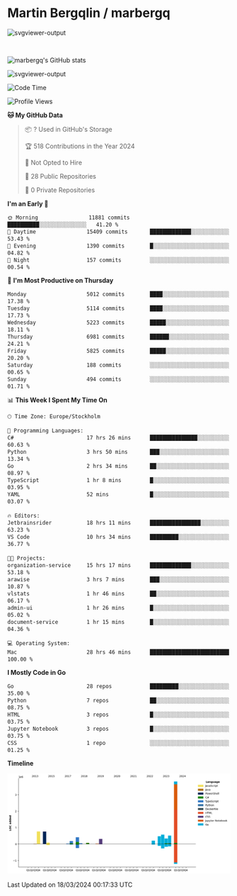 # Martin Bergqlin / marbergq

![svgviewer-output](https://user-images.githubusercontent.com/2405410/206014777-22d41ecb-c24f-421d-b7d9-bba2cb5bb0de.svg)

<br>

<!--- [![Martin's Week](https://github-readme-stats.vercel.app/api/wakatime?username=marbergq&theme=dark)](https://github.com/anuraghazra/github-readme-stats) -->

![marbergq's GitHub stats](https://github-readme-stats.vercel.app/api?username=marbergq&count_private=true&show_icons=true)

![svgviewer-output](https://wakatime.com/badge/user/3f0a2069-6683-4e19-9a4a-7d21ea815067.svg)

<!--START_SECTION:waka-->
![Code Time](http://img.shields.io/badge/Code%20Time-3%2C839%20hrs%2020%20mins-blue)

![Profile Views](http://img.shields.io/badge/Profile%20Views-3-blue)

**🐱 My GitHub Data** 

> 📦 ? Used in GitHub's Storage 
 > 
> 🏆 518 Contributions in the Year 2024
 > 
> 🚫 Not Opted to Hire
 > 
> 📜 28 Public Repositories 
 > 
> 🔑 0 Private Repositories 
 > 
**I'm an Early 🐤** 

```text
🌞 Morning                11881 commits       ██████████░░░░░░░░░░░░░░░   41.20 % 
🌆 Daytime                15409 commits       █████████████░░░░░░░░░░░░   53.43 % 
🌃 Evening                1390 commits        █░░░░░░░░░░░░░░░░░░░░░░░░   04.82 % 
🌙 Night                  157 commits         ░░░░░░░░░░░░░░░░░░░░░░░░░   00.54 % 
```
📅 **I'm Most Productive on Thursday** 

```text
Monday                   5012 commits        ████░░░░░░░░░░░░░░░░░░░░░   17.38 % 
Tuesday                  5114 commits        ████░░░░░░░░░░░░░░░░░░░░░   17.73 % 
Wednesday                5223 commits        █████░░░░░░░░░░░░░░░░░░░░   18.11 % 
Thursday                 6981 commits        ██████░░░░░░░░░░░░░░░░░░░   24.21 % 
Friday                   5825 commits        █████░░░░░░░░░░░░░░░░░░░░   20.20 % 
Saturday                 188 commits         ░░░░░░░░░░░░░░░░░░░░░░░░░   00.65 % 
Sunday                   494 commits         ░░░░░░░░░░░░░░░░░░░░░░░░░   01.71 % 
```


📊 **This Week I Spent My Time On** 

```text
🕑︎ Time Zone: Europe/Stockholm

💬 Programming Languages: 
C#                       17 hrs 26 mins      ███████████████░░░░░░░░░░   60.63 % 
Python                   3 hrs 50 mins       ███░░░░░░░░░░░░░░░░░░░░░░   13.34 % 
Go                       2 hrs 34 mins       ██░░░░░░░░░░░░░░░░░░░░░░░   08.97 % 
TypeScript               1 hr 8 mins         █░░░░░░░░░░░░░░░░░░░░░░░░   03.95 % 
YAML                     52 mins             █░░░░░░░░░░░░░░░░░░░░░░░░   03.07 % 

🔥 Editors: 
Jetbrainsrider           18 hrs 11 mins      ████████████████░░░░░░░░░   63.23 % 
VS Code                  10 hrs 34 mins      █████████░░░░░░░░░░░░░░░░   36.77 % 

🐱‍💻 Projects: 
organization-service     15 hrs 17 mins      █████████████░░░░░░░░░░░░   53.18 % 
arawise                  3 hrs 7 mins        ███░░░░░░░░░░░░░░░░░░░░░░   10.87 % 
vlstats                  1 hr 46 mins        ██░░░░░░░░░░░░░░░░░░░░░░░   06.17 % 
admin-ui                 1 hr 26 mins        █░░░░░░░░░░░░░░░░░░░░░░░░   05.02 % 
document-service         1 hr 15 mins        █░░░░░░░░░░░░░░░░░░░░░░░░   04.36 % 

💻 Operating System: 
Mac                      28 hrs 46 mins      █████████████████████████   100.00 % 
```

**I Mostly Code in Go** 

```text
Go                       28 repos            █████████░░░░░░░░░░░░░░░░   35.00 % 
Python                   7 repos             ██░░░░░░░░░░░░░░░░░░░░░░░   08.75 % 
HTML                     3 repos             █░░░░░░░░░░░░░░░░░░░░░░░░   03.75 % 
Jupyter Notebook         3 repos             █░░░░░░░░░░░░░░░░░░░░░░░░   03.75 % 
CSS                      1 repo              ░░░░░░░░░░░░░░░░░░░░░░░░░   01.25 % 
```



**Timeline**

![Lines of Code chart](https://raw.githubusercontent.com/marbergq/marbergq/main/assets/bar_graph.png)


 Last Updated on 18/03/2024 00:17:33 UTC
<!--END_SECTION:waka-->
